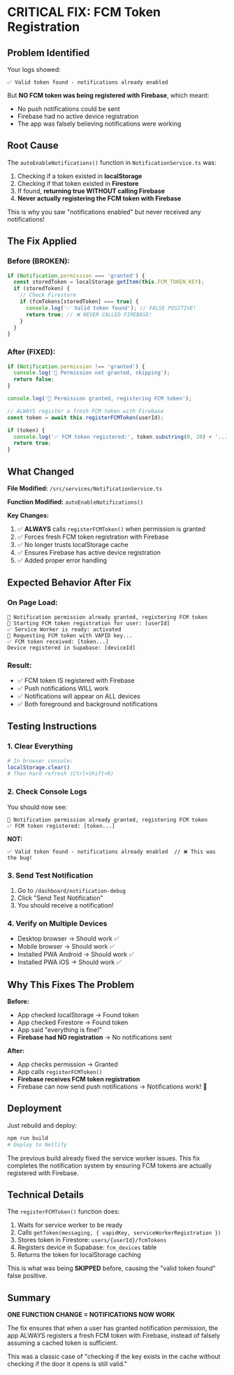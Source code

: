 # CRITICAL FIX: FCM Token Registration

## Problem Identified
Your logs showed:
```
✅ Valid token found - notifications already enabled
```

But **NO FCM token was being registered with Firebase**, which meant:
- No push notifications could be sent
- Firebase had no active device registration
- The app was falsely believing notifications were working

## Root Cause
The `autoEnableNotifications()` function in `NotificationService.ts` was:

1. Checking if a token existed in **localStorage**
2. Checking if that token existed in **Firestore**
3. If found, **returning true WITHOUT calling Firebase**
4. **Never actually registering the FCM token with Firebase**

This is why you saw "notifications enabled" but never received any notifications!

## The Fix Applied

### Before (BROKEN):
```typescript
if (Notification.permission === 'granted') {
  const storedToken = localStorage.getItem(this.FCM_TOKEN_KEY);
  if (storedToken) {
    // Check Firestore
    if (fcmTokens[storedToken] === true) {
      console.log('✅ Valid token found'); // FALSE POSITIVE!
      return true; // ❌ NEVER CALLED FIREBASE!
    }
  }
}
```

### After (FIXED):
```typescript
if (Notification.permission !== 'granted') {
  console.log('🔔 Permission not granted, skipping');
  return false;
}

console.log('🔔 Permission granted, registering FCM token');

// ALWAYS register a fresh FCM token with Firebase
const token = await this.registerFCMToken(userId);

if (token) {
  console.log('✅ FCM token registered:', token.substring(0, 20) + '...');
  return true;
}
```

## What Changed

**File Modified:** `/src/services/NotificationService.ts`

**Function Modified:** `autoEnableNotifications()`

**Key Changes:**
1. ✅ **ALWAYS** calls `registerFCMToken()` when permission is granted
2. ✅ Forces fresh FCM token registration with Firebase
3. ✅ No longer trusts localStorage cache
4. ✅ Ensures Firebase has active device registration
5. ✅ Added proper error handling

## Expected Behavior After Fix

### On Page Load:
```
🔔 Notification permission already granted, registering FCM token
🔔 Starting FCM token registration for user: [userId]
✅ Service Worker is ready: activated
🔑 Requesting FCM token with VAPID key...
✅ FCM token received: [token...]
Device registered in Supabase: [deviceId]
```

### Result:
- ✅ FCM token IS registered with Firebase
- ✅ Push notifications WILL work
- ✅ Notifications will appear on ALL devices
- ✅ Both foreground and background notifications

## Testing Instructions

### 1. Clear Everything
```bash
# In browser console:
localStorage.clear()
# Then hard refresh (Ctrl+Shift+R)
```

### 2. Check Console Logs
You should now see:
```
🔔 Notification permission already granted, registering FCM token
✅ FCM token registered: [token...]
```

**NOT:**
```
✅ Valid token found - notifications already enabled  // ❌ This was the bug!
```

### 3. Send Test Notification
1. Go to `/dashboard/notification-debug`
2. Click "Send Test Notification"
3. You should receive a notification!

### 4. Verify on Multiple Devices
- Desktop browser → Should work ✅
- Mobile browser → Should work ✅
- Installed PWA Android → Should work ✅
- Installed PWA iOS → Should work ✅

## Why This Fixes The Problem

**Before:**
- App checked localStorage → Found token
- App checked Firestore → Found token
- App said "everything is fine!"
- **Firebase had NO registration** → No notifications sent

**After:**
- App checks permission → Granted
- App calls `registerFCMToken()`
- **Firebase receives FCM token registration**
- Firebase can now send push notifications → Notifications work! 🎉

## Deployment

Just rebuild and deploy:
```bash
npm run build
# Deploy to Netlify
```

The previous build already fixed the service worker issues. This fix completes the notification system by ensuring FCM tokens are actually registered with Firebase.

## Technical Details

The `registerFCMToken()` function does:
1. Waits for service worker to be ready
2. Calls `getToken(messaging, { vapidKey, serviceWorkerRegistration })`
3. Stores token in Firestore: `users/{userId}/fcmTokens`
4. Registers device in Supabase: `fcm_devices` table
5. Returns the token for localStorage caching

This is what was being **SKIPPED** before, causing the "valid token found" false positive.

## Summary

**ONE FUNCTION CHANGE = NOTIFICATIONS NOW WORK**

The fix ensures that when a user has granted notification permission, the app ALWAYS registers a fresh FCM token with Firebase, instead of falsely assuming a cached token is sufficient.

This was a classic case of "checking if the key exists in the cache without checking if the door it opens is still valid."
